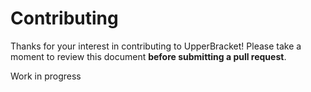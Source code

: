 # Contributing

Thanks for your interest in contributing to UpperBracket! Please take a moment to review this document **before submitting a pull request**.

Work in progress
